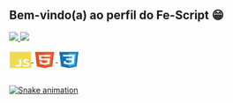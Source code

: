 ## Bem-vindo(a) ao perfil do Fe-Script 😁

 <div>
   <a href="https://github.com/Fe-Script">
   <img height="180em" src="https://github-readme-stats.vercel.app/api?username=Fe-Script&show_icons=true&theme=tokyonight&include_all_commits=true&count_private=true"/>
   <img height="180em" src="https://github-readme-stats.vercel.app/api/top-langs/?username=Fe-Script&layout=compact&langs_count=6&theme=tokyonight"/>

</div>
<div style="display: inline_block"><br>
  <img align="center" alt="Js" height="30" width="40" src="https://raw.githubusercontent.com/devicons/devicon/master/icons/javascript/javascript-plain.svg">
  <img align="center" alt="HTML" height="30" width="40" src="https://raw.githubusercontent.com/devicons/devicon/master/icons/html5/html5-original.svg">
  <img align="center" alt="CSS" height="30" width="40" src="https://raw.githubusercontent.com/devicons/devicon/master/icons/css3/css3-original.svg">
</div>
 
 <br>
 
 
<div> 

 
  ![Snake animation](https://github.com/devemdobro/devemdobro/blob/output/github-contribution-grid-snake.svg)


</div>
